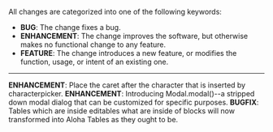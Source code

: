 All changes are categorized into one of the following keywords:

- **BUG**: The change fixes a bug.
- **ENHANCEMENT**: The change improves the software, but otherwise makes no
                   functional change to any feature.
- **FEATURE**: The change introduces a new feature, or modifies the function,
               usage, or intent of an existing one.

----

**ENHANCEMENT**: Place the caret after the character that is inserted by
                 characterpicker.
**ENHANCEMENT**: Introducing Modal.modal()--a stripped down modal dialog that
                 can be customized for specific purposes.
**BUGFIX**: Tables which are inside editables what are inside of blocks will now
            transformed into Aloha Tables as they ought to be.
